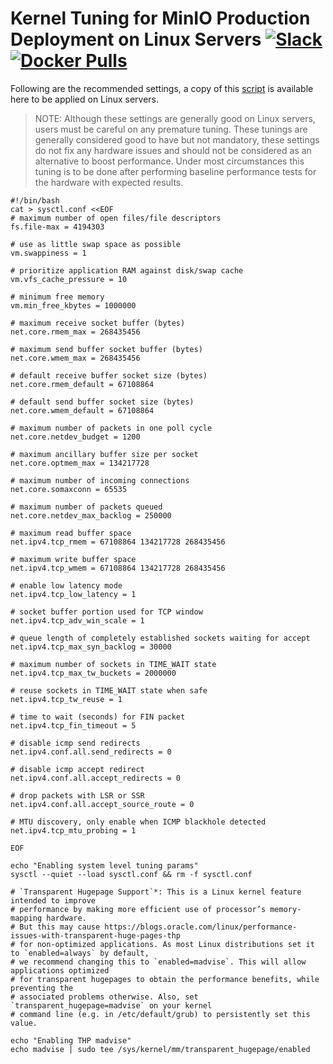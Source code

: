 # Kernel Tuning for MinIO Production Deployment on Linux Servers [![Slack](https://slack.min.io/slack?type=svg)](https://slack.min.io) [![Docker Pulls](https://img.shields.io/docker/pulls/minio/minio.svg?maxAge=604800)](https://hub.docker.com/r/minio/minio/)

Following are the recommended settings, a copy of this [script](https://github.com/minio/minio/blob/master/docs/deployment/kernel-tuning/sysctl.sh) is available here to be applied on Linux servers.

> NOTE: Although these settings are generally good on Linux servers, users must be careful on any premature tuning. These tunings are generally considered good to have but not mandatory, these settings do not fix any hardware issues and should not be considered as an alternative to boost performance. Under most circumstances this tuning is to be done after performing baseline performance tests for the hardware with expected results.

```
#!/bin/bash
cat > sysctl.conf <<EOF
# maximum number of open files/file descriptors
fs.file-max = 4194303

# use as little swap space as possible
vm.swappiness = 1

# prioritize application RAM against disk/swap cache
vm.vfs_cache_pressure = 10

# minimum free memory
vm.min_free_kbytes = 1000000

# maximum receive socket buffer (bytes)
net.core.rmem_max = 268435456

# maximum send buffer socket buffer (bytes)
net.core.wmem_max = 268435456

# default receive buffer socket size (bytes)
net.core.rmem_default = 67108864

# default send buffer socket size (bytes)
net.core.wmem_default = 67108864

# maximum number of packets in one poll cycle
net.core.netdev_budget = 1200

# maximum ancillary buffer size per socket
net.core.optmem_max = 134217728

# maximum number of incoming connections
net.core.somaxconn = 65535

# maximum number of packets queued
net.core.netdev_max_backlog = 250000

# maximum read buffer space
net.ipv4.tcp_rmem = 67108864 134217728 268435456

# maximum write buffer space
net.ipv4.tcp_wmem = 67108864 134217728 268435456

# enable low latency mode
net.ipv4.tcp_low_latency = 1

# socket buffer portion used for TCP window
net.ipv4.tcp_adv_win_scale = 1

# queue length of completely established sockets waiting for accept
net.ipv4.tcp_max_syn_backlog = 30000

# maximum number of sockets in TIME_WAIT state
net.ipv4.tcp_max_tw_buckets = 2000000

# reuse sockets in TIME_WAIT state when safe
net.ipv4.tcp_tw_reuse = 1

# time to wait (seconds) for FIN packet
net.ipv4.tcp_fin_timeout = 5

# disable icmp send redirects
net.ipv4.conf.all.send_redirects = 0

# disable icmp accept redirect
net.ipv4.conf.all.accept_redirects = 0

# drop packets with LSR or SSR
net.ipv4.conf.all.accept_source_route = 0

# MTU discovery, only enable when ICMP blackhole detected
net.ipv4.tcp_mtu_probing = 1

EOF

echo "Enabling system level tuning params"
sysctl --quiet --load sysctl.conf && rm -f sysctl.conf

# `Transparent Hugepage Support`*: This is a Linux kernel feature intended to improve
# performance by making more efficient use of processor’s memory-mapping hardware.
# But this may cause https://blogs.oracle.com/linux/performance-issues-with-transparent-huge-pages-thp
# for non-optimized applications. As most Linux distributions set it to `enabled=always` by default,
# we recommend changing this to `enabled=madvise`. This will allow applications optimized
# for transparent hugepages to obtain the performance benefits, while preventing the
# associated problems otherwise. Also, set `transparent_hugepage=madvise` on your kernel
# command line (e.g. in /etc/default/grub) to persistently set this value.

echo "Enabling THP madvise"
echo madvise | sudo tee /sys/kernel/mm/transparent_hugepage/enabled
```
